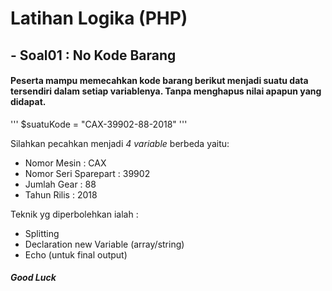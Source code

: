 
# Latihan Logika (PHP)

## - Soal01 : No Kode Barang

#### Peserta mampu memecahkan kode barang berikut menjadi suatu data tersendiri dalam setiap variablenya. Tanpa menghapus nilai apapun yang didapat.

'''
$suatuKode = "CAX-39902-88-2018"
'''

Silahkan pecahkan menjadi *4 variable* berbeda yaitu:
- Nomor Mesin : CAX
- Nomor Seri Sparepart : 39902
- Jumlah Gear : 88
- Tahun Rilis : 2018

Teknik yg diperbolehkan ialah :
- Splitting
- Declaration new Variable (array/string)
- Echo (untuk final output)


##### Good Luck ##### 